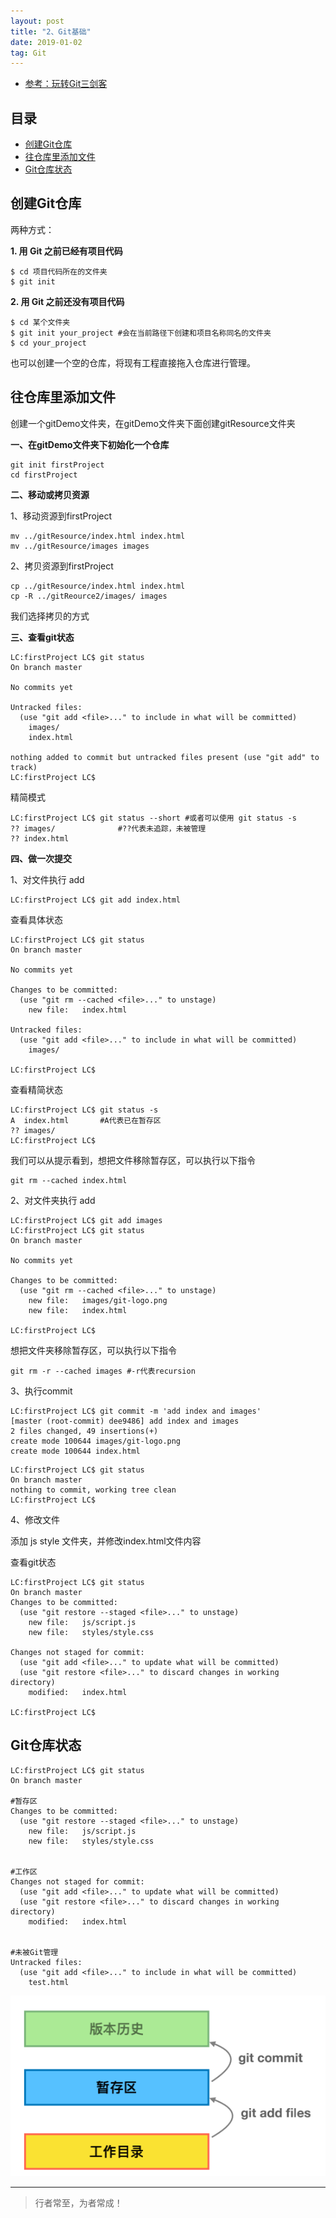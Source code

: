 ```yaml
---
layout: post
title: "2、Git基础"
date: 2019-01-02
tag: Git
---   
```


- [参考：玩转Git三剑客](https://time.geekbang.org/course/intro/100021601)






          

## 目录
* [创建Git仓库](#content1)
* [往仓库⾥添加⽂件](#content2)
* [Git仓库状态](#content3)





<!-- ************************************************ -->
## <a id="content1"></a>创建Git仓库


两种⽅式：

**1. ⽤ Git 之前已经有项⽬代码**

```
$ cd 项⽬代码所在的⽂件夹
$ git init 
```

**2. ⽤ Git 之前还没有项⽬代码**

```
$ cd 某个⽂件夹
$ git init your_project #会在当前路径下创建和项⽬名称同名的⽂件夹
$ cd your_project 
```

也可以创建一个空的仓库，将现有工程直接拖入仓库进行管理。

<!-- ************************************************ -->
## <a id="content2"></a>往仓库⾥添加⽂件

创建一个gitDemo文件夹，在gitDemo文件夹下面创建gitResource文件夹

**一、在gitDemo文件夹下初始化一个仓库**
```
git init firstProject
cd firstProject
```

**二、移动或拷贝资源**

1、移动资源到firstProject
```
mv ../gitResource/index.html index.html
mv ../gitResource/images images
```

2、拷贝资源到firstProject
```
cp ../gitResource/index.html index.html
cp -R ../gitReource2/images/ images
```

我们选择拷贝的方式

**三、查看git状态**

```
LC:firstProject LC$ git status
On branch master

No commits yet

Untracked files:
  (use "git add <file>..." to include in what will be committed)
	images/
	index.html

nothing added to commit but untracked files present (use "git add" to track)
LC:firstProject LC$ 
```

精简模式
```
LC:firstProject LC$ git status --short #或者可以使用 git status -s
?? images/              #??代表未追踪，未被管理
?? index.html
```


**四、做一次提交**

1、对文件执行 add

```
LC:firstProject LC$ git add index.html 
```

查看具体状态
```
LC:firstProject LC$ git status
On branch master

No commits yet

Changes to be committed:
  (use "git rm --cached <file>..." to unstage)
	new file:   index.html

Untracked files:
  (use "git add <file>..." to include in what will be committed)
	images/

LC:firstProject LC$ 
```

查看精简状态
```
LC:firstProject LC$ git status -s
A  index.html       #A代表已在暂存区
?? images/
LC:firstProject LC$ 
```

我们可以从提示看到，想把文件移除暂存区，可以执行以下指令
```
git rm --cached index.html
```

2、对文件夹执行 add 

```
LC:firstProject LC$ git add images
LC:firstProject LC$ git status 
On branch master

No commits yet

Changes to be committed:
  (use "git rm --cached <file>..." to unstage)
	new file:   images/git-logo.png
	new file:   index.html

LC:firstProject LC$ 
```

想把文件夹移除暂存区，可以执行以下指令

```
git rm -r --cached images #-r代表recursion
```

3、执行commit 

```
LC:firstProject LC$ git commit -m 'add index and images'
[master (root-commit) dee9486] add index and images
2 files changed, 49 insertions(+)
create mode 100644 images/git-logo.png
create mode 100644 index.html
```

```
LC:firstProject LC$ git status 
On branch master
nothing to commit, working tree clean
LC:firstProject LC$
```

4、修改文件

添加 js style 文件夹，并修改index.html文件内容

查看git状态
```
LC:firstProject LC$ git status
On branch master
Changes to be committed:
  (use "git restore --staged <file>..." to unstage)
	new file:   js/script.js
	new file:   styles/style.css

Changes not staged for commit:
  (use "git add <file>..." to update what will be committed)
  (use "git restore <file>..." to discard changes in working directory)
	modified:   index.html

LC:firstProject LC$ 
```



<!-- ************************************************ -->
## <a id="content3"></a>Git仓库状态

```
LC:firstProject LC$ git status 
On branch master

#暂存区
Changes to be committed:
  (use "git restore --staged <file>..." to unstage)
	new file:   js/script.js
	new file:   styles/style.css


#工作区
Changes not staged for commit:
  (use "git add <file>..." to update what will be committed)
  (use "git restore <file>..." to discard changes in working directory)
	modified:   index.html


#未被Git管理
Untracked files:
  (use "git add <file>..." to include in what will be committed)
	test.html
```


<img src="/images/Git/git2_0.png" alt="img">





----------
>  行者常至，为者常成！



